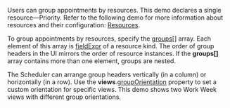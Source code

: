 Users can group appointments by resources. This demo declares a single resource&mdash;Priority. Refer to the following demo for more information about resources and their configuration: [Resources](/Demos/WidgetsGallery/Demo/Scheduler/Resources/).

To group appointments by resources, specify the [groups[]](/Documentation/ApiReference/UI_Components/dxScheduler/Configuration/#groups) array. Each element of this array is [fieldExpr](/Documentation/ApiReference/UI_Components/dxScheduler/Configuration/resources/#fieldExpr) of a resource kind. The order of group headers in the UI mirrors the order of resource instances. If the **groups[]** array contains more than one element, groups are nested. 

The Scheduler can arrange group headers vertically (in a column) or horizontally (in a row). Use the **views**.[groupOrientation](/Documentation/ApiReference/UI_Components/dxScheduler/Configuration/views/#groupOrientation) property to set a custom orientation for specific views. This demo shows two Work Week views with different group orientations.
